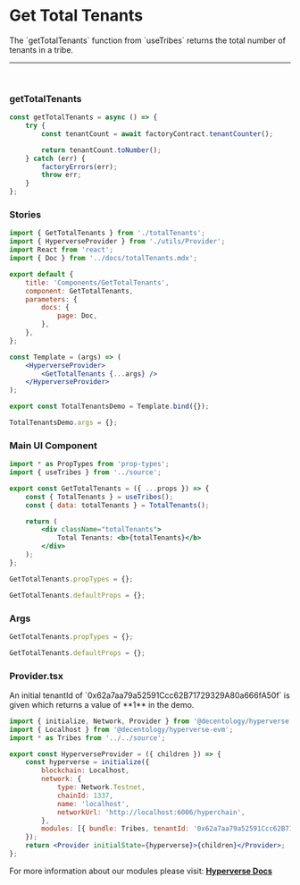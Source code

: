 # Get Total Tenants

<p> The `getTotalTenants` function from `useTribes` returns the total number of tenants in a tribe. </p>

---

<br>

### getTotalTenants

```jsx
const getTotalTenants = async () => {
	try {
		const tenantCount = await factoryContract.tenantCounter();

		return tenantCount.toNumber();
	} catch (err) {
		factoryErrors(err);
		throw err;
	}
};
```

### Stories

```jsx
import { GetTotalTenants } from './totalTenants';
import { HyperverseProvider } from './utils/Provider';
import React from 'react';
import { Doc } from '../docs/totalTenants.mdx';

export default {
	title: 'Components/GetTotalTenants',
	component: GetTotalTenants,
	parameters: {
		docs: {
			page: Doc,
		},
	},
};

const Template = (args) => (
	<HyperverseProvider>
		<GetTotalTenants {...args} />
	</HyperverseProvider>
);

export const TotalTenantsDemo = Template.bind({});

TotalTenantsDemo.args = {};
```

### Main UI Component

```jsx
import * as PropTypes from 'prop-types';
import { useTribes } from '../source';

export const GetTotalTenants = ({ ...props }) => {
	const { TotalTenants } = useTribes();
	const { data: totalTenants } = TotalTenants();

	return (
		<div className="totalTenants">
			Total Tenants: <b>{totalTenants}</b>
		</div>
	);
};

GetTotalTenants.propTypes = {};

GetTotalTenants.defaultProps = {};
```

### Args

```jsx
GetTotalTenants.propTypes = {};

GetTotalTenants.defaultProps = {};
```

### Provider.tsx

<p> An initial tenantId of `0x62a7aa79a52591Ccc62B71729329A80a666fA50f` is given which returns a value of **1** in the demo.</p>

```jsx
import { initialize, Network, Provider } from '@decentology/hyperverse';
import { Localhost } from '@decentology/hyperverse-evm';
import * as Tribes from '../../source';

export const HyperverseProvider = ({ children }) => {
	const hyperverse = initialize({
		blockchain: Localhost,
		network: {
			type: Network.Testnet,
			chainId: 1337,
			name: 'localhost',
			networkUrl: 'http://localhost:6006/hyperchain',
		},
		modules: [{ bundle: Tribes, tenantId: '0x62a7aa79a52591Ccc62B71729329A80a666fA50f' }],
	});
	return <Provider initialState={hyperverse}>{children}</Provider>;
};
```

For more information about our modules please visit: [**Hyperverse Docs**](docs.hyperverse.dev)
